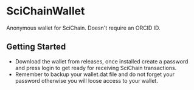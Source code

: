 # SciChainWallet
 Anonymous wallet for SciChain. Doesn't require an ORCID ID.
## Getting Started
- Download the wallet from releases, once installed create a password and press login to get ready for receiving SciChain transactions.
- Remember to backup your wallet.dat file and do not forget your password otherwise you will loose access to your wallet.
